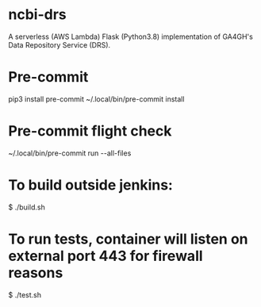 # ncbi-drs

A serverless (AWS Lambda) Flask (Python3.8) implementation of GA4GH's Data
Repository Service (DRS).

# Pre-commit
pip3 install pre-commit
~/.local/bin/pre-commit install

# Pre-commit flight check
~/.local/bin/pre-commit run --all-files

# To build outside jenkins:
$ ./build.sh

# To run tests, container will listen on external port 443 for firewall reasons
$ ./test.sh

